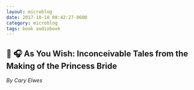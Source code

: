 ```yaml
---
layout: microblog
date: 2017-10-18 08:42:27-0600
category: microblog
tags: book audiobook
---
```

## 📖 🎧 As You Wish: Inconceivable Tales from the Making of the Princess Bride
*By Cary Elwes*
